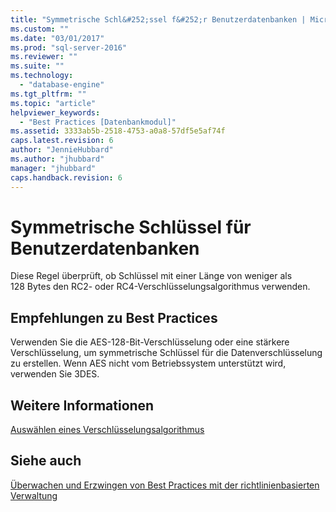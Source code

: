 ```yaml
---
title: "Symmetrische Schl&#252;ssel f&#252;r Benutzerdatenbanken | Microsoft Docs"
ms.custom: ""
ms.date: "03/01/2017"
ms.prod: "sql-server-2016"
ms.reviewer: ""
ms.suite: ""
ms.technology: 
  - "database-engine"
ms.tgt_pltfrm: ""
ms.topic: "article"
helpviewer_keywords: 
  - "Best Practices [Datenbankmodul]"
ms.assetid: 3333ab5b-2518-4753-a0a8-57df5e5af74f
caps.latest.revision: 6
author: "JennieHubbard"
ms.author: "jhubbard"
manager: "jhubbard"
caps.handback.revision: 6
---
```

# Symmetrische Schl&#252;ssel f&#252;r Benutzerdatenbanken
  Diese Regel überprüft, ob Schlüssel mit einer Länge von weniger als 128 Bytes den RC2- oder RC4-Verschlüsselungsalgorithmus verwenden.  
  
## Empfehlungen zu Best Practices  
 Verwenden Sie die AES-128-Bit-Verschlüsselung oder eine stärkere Verschlüsselung, um symmetrische Schlüssel für die Datenverschlüsselung zu erstellen. Wenn AES nicht vom Betriebssystem unterstützt wird, verwenden Sie 3DES.  
  
## Weitere Informationen  
 [Auswählen eines Verschlüsselungsalgorithmus](../../relational-databases/security/encryption/choose-an-encryption-algorithm.md)  
  
## Siehe auch  
 [Überwachen und Erzwingen von Best Practices mit der richtlinienbasierten Verwaltung](../../relational-databases/policy-based-management/monitor-and-enforce-best-practices-by-using-policy-based-management.md)  
  
  